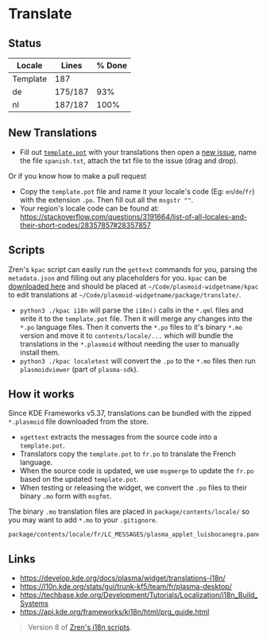 # Translate

## Status

|  Locale  |  Lines  | % Done|
|----------|---------|-------|
| Template |     187 |       |
| de       | 175/187 |   93% |
| nl       | 187/187 |  100% |


## New Translations

* Fill out [`template.pot`](template.pot) with your translations then open a [new issue](https://github.com/luisbocanegra/plasma-panel-colorizer/issues/new), name the file `spanish.txt`, attach the txt file to the issue (drag and drop).

Or if you know how to make a pull request

* Copy the `template.pot` file and name it your locale's code (Eg: `en`/`de`/`fr`) with the extension `.po`. Then fill out all the `msgstr ""`.
* Your region's locale code can be found at: https://stackoverflow.com/questions/3191664/list-of-all-locales-and-their-short-codes/28357857#28357857

## Scripts

Zren's `kpac` script can easily run the `gettext` commands for you, parsing the `metadata.json` and filling out any placeholders for you. `kpac` can be [downloaded here](https://github.com/Zren/plasma-applet-lib/blob/master/kpac) and should be placed at `~/Code/plasmoid-widgetname/kpac` to edit translations at `~/Code/plasmoid-widgetname/package/translate/`.


* `python3 ./kpac i18n` will parse the `i18n()` calls in the `*.qml` files and write it to the `template.pot` file. Then it will merge any changes into the `*.po` language files. Then it converts the `*.po` files to it's binary `*.mo` version and move it to `contents/locale/...` which will bundle the translations in the `*.plasmoid` without needing the user to manually install them.
* `python3 ./kpac localetest` will convert the `.po` to the `*.mo` files then run `plasmoidviewer` (part of `plasma-sdk`).

## How it works

Since KDE Frameworks v5.37, translations can be bundled with the zipped `*.plasmoid` file downloaded from the store.

* `xgettext` extracts the messages from the source code into a `template.pot`.
* Translators copy the `template.pot` to `fr.po` to translate the French language.
* When the source code is updated, we use `msgmerge` to update the `fr.po` based on the updated `template.pot`.
* When testing or releasing the widget, we convert the `.po` files to their binary `.mo` form with `msgfmt`.

The binary `.mo` translation files are placed in `package/contents/locale/` so you may want to add `*.mo` to your `.gitignore`.

```
package/contents/locale/fr/LC_MESSAGES/plasma_applet_luisbocanegra.panel.colorizer.mo
```

## Links

* https://develop.kde.org/docs/plasma/widget/translations-i18n/
* https://l10n.kde.org/stats/gui/trunk-kf5/team/fr/plasma-desktop/
* https://techbase.kde.org/Development/Tutorials/Localization/i18n_Build_Systems
* https://api.kde.org/frameworks/ki18n/html/prg_guide.html

> Version 8 of [Zren's i18n scripts](https://github.com/Zren/plasma-applet-lib).

